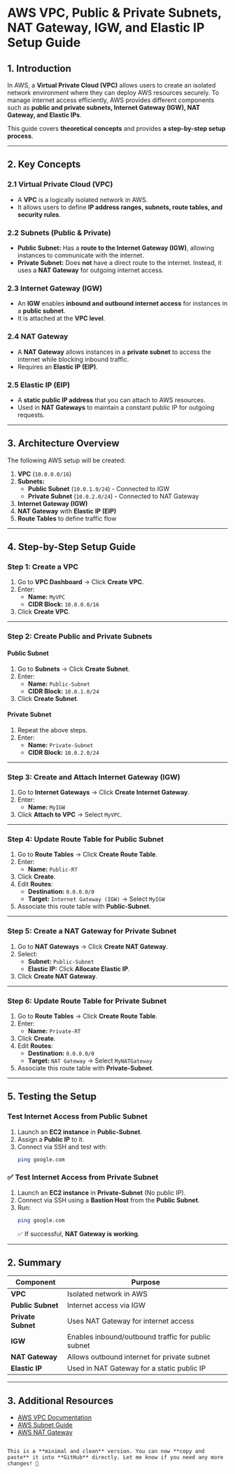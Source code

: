 # AWS VPC, Public & Private Subnets, NAT Gateway, IGW, and Elastic IP Setup Guide

## 1. Introduction
In AWS, a **Virtual Private Cloud (VPC)** allows users to create an isolated network environment where they can deploy AWS resources securely. To manage internet access efficiently, AWS provides different components such as **public and private subnets, Internet Gateway (IGW), NAT Gateway, and Elastic IPs**.

This guide covers **theoretical concepts** and provides **a step-by-step setup process**.

---

## 2. Key Concepts

### 2.1 Virtual Private Cloud (VPC)
- A **VPC** is a logically isolated network in AWS.
- It allows users to define **IP address ranges, subnets, route tables, and security rules**.

### 2.2 Subnets (Public & Private)
- **Public Subnet:** Has a **route to the Internet Gateway (IGW)**, allowing instances to communicate with the internet.
- **Private Subnet:** Does **not** have a direct route to the internet. Instead, it uses a **NAT Gateway** for outgoing internet access.

### 2.3 Internet Gateway (IGW)
- An **IGW** enables **inbound and outbound internet access** for instances in a **public subnet**.
- It is attached at the **VPC level**.

### 2.4 NAT Gateway
- A **NAT Gateway** allows instances in a **private subnet** to access the internet while blocking inbound traffic.
- Requires an **Elastic IP (EIP)**.

### 2.5 Elastic IP (EIP)
- A **static public IP address** that you can attach to AWS resources.
- Used in **NAT Gateways** to maintain a constant public IP for outgoing requests.

---

## 3. Architecture Overview
The following AWS setup will be created:

1. **VPC** (`10.0.0.0/16`)
2. **Subnets:**
   - **Public Subnet** (`10.0.1.0/24`) - Connected to IGW
   - **Private Subnet** (`10.0.2.0/24`) - Connected to NAT Gateway
3. **Internet Gateway (IGW)**
4. **NAT Gateway** with **Elastic IP (EIP)**
5. **Route Tables** to define traffic flow

---

## 4. Step-by-Step Setup Guide

### Step 1: Create a VPC
1. Go to **VPC Dashboard** → Click **Create VPC**.
2. Enter:
   - **Name:** `MyVPC`
   - **CIDR Block:** `10.0.0.0/16`
3. Click **Create VPC**.

---

### Step 2: Create Public and Private Subnets
#### Public Subnet
1. Go to **Subnets** → Click **Create Subnet**.
2. Enter:
   - **Name:** `Public-Subnet`
   - **CIDR Block:** `10.0.1.0/24`
3. Click **Create Subnet**.

#### Private Subnet
1. Repeat the above steps.
2. Enter:
   - **Name:** `Private-Subnet`
   - **CIDR Block:** `10.0.2.0/24`

---

### Step 3: Create and Attach Internet Gateway (IGW)
1. Go to **Internet Gateways** → Click **Create Internet Gateway**.
2. Enter:
   - **Name:** `MyIGW`
3. Click **Attach to VPC** → Select `MyVPC`.

---

### Step 4: Update Route Table for Public Subnet
1. Go to **Route Tables** → Click **Create Route Table**.
2. Enter:
   - **Name:** `Public-RT`
3. Click **Create**.
4. Edit **Routes**:
   - **Destination:** `0.0.0.0/0`
   - **Target:** `Internet Gateway (IGW)` → Select `MyIGW`
5. Associate this route table with **Public-Subnet**.

---

### Step 5: Create a NAT Gateway for Private Subnet
1. Go to **NAT Gateways** → Click **Create NAT Gateway**.
2. Select:
   - **Subnet:** `Public-Subnet`
   - **Elastic IP:** Click **Allocate Elastic IP**.
3. Click **Create NAT Gateway**.

---

### Step 6: Update Route Table for Private Subnet
1. Go to **Route Tables** → Click **Create Route Table**.
2. Enter:
   - **Name:** `Private-RT`
3. Click **Create**.
4. Edit **Routes**:
   - **Destination:** `0.0.0.0/0`
   - **Target:** `NAT Gateway` → Select `MyNATGateway`
5. Associate this route table with **Private-Subnet**.

---

## 5. Testing the Setup
### Test Internet Access from Public Subnet
1. Launch an **EC2 instance** in **Public-Subnet**.
2. Assign a **Public IP** to it.
3. Connect via SSH and test with:
   ```sh
   ping google.com


### ✅ Test Internet Access from Private Subnet
1. Launch an **EC2 instance** in **Private-Subnet** (No public IP).
2. Connect via SSH using a **Bastion Host** from the **Public Subnet**.
3. Run:
   ```sh
   ping google.com
   ```
   ✅ If successful, **NAT Gateway is working**.

---

## 2. Summary

| Component      | Purpose |
|---------------|---------|
| **VPC**       | Isolated network in AWS |
| **Public Subnet** | Internet access via IGW |
| **Private Subnet** | Uses NAT Gateway for internet access |
| **IGW**       | Enables inbound/outbound traffic for public subnet |
| **NAT Gateway** | Allows outbound internet for private subnet |
| **Elastic IP** | Used in NAT Gateway for a static public IP |

---

## 3. Additional Resources
- [AWS VPC Documentation](https://docs.aws.amazon.com/vpc/latest/userguide/what-is-amazon-vpc.html)
- [AWS Subnet Guide](https://docs.aws.amazon.com/vpc/latest/userguide/VPC_Subnets.html)
- [AWS NAT Gateway](https://docs.aws.amazon.com/vpc/latest/userguide/vpc-nat-gateway.html)
```

This is a **minimal and clean** version. You can now **copy and paste** it into **GitHub** directly. Let me know if you need any more changes! 🚀
